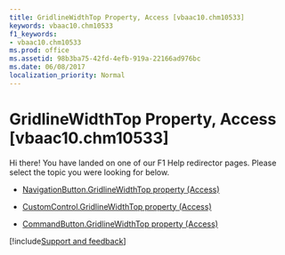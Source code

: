 ```yaml
---
title: GridlineWidthTop Property, Access [vbaac10.chm10533]
keywords: vbaac10.chm10533
f1_keywords:
- vbaac10.chm10533
ms.prod: office
ms.assetid: 98b3ba75-42fd-4efb-919a-22166ad976bc
ms.date: 06/08/2017
localization_priority: Normal
---
```



# GridlineWidthTop Property, Access [vbaac10.chm10533]

Hi there! You have landed on one of our F1 Help redirector pages. Please select the topic you were looking for below.

- [NavigationButton.GridlineWidthTop property (Access)](http://msdn.microsoft.com/library/cc403764-1484-2b0f-a6eb-0cbbc25572c1%28Office.15%29.aspx)

- [CustomControl.GridlineWidthTop property (Access)](http://msdn.microsoft.com/library/9cecf573-f2d5-5e5e-e507-1920ede22d0b%28Office.15%29.aspx)

- [CommandButton.GridlineWidthTop property (Access)](http://msdn.microsoft.com/library/dfa6bb67-9841-ddf0-508a-9553fbf0229e%28Office.15%29.aspx)

[!include[Support and feedback](~/includes/feedback-boilerplate.md)]